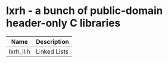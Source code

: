# lxrh - a bunch of public-domain header-only C libraries

Name | Description
---- | -----------
lxrh_ll.h | Linked Lists
